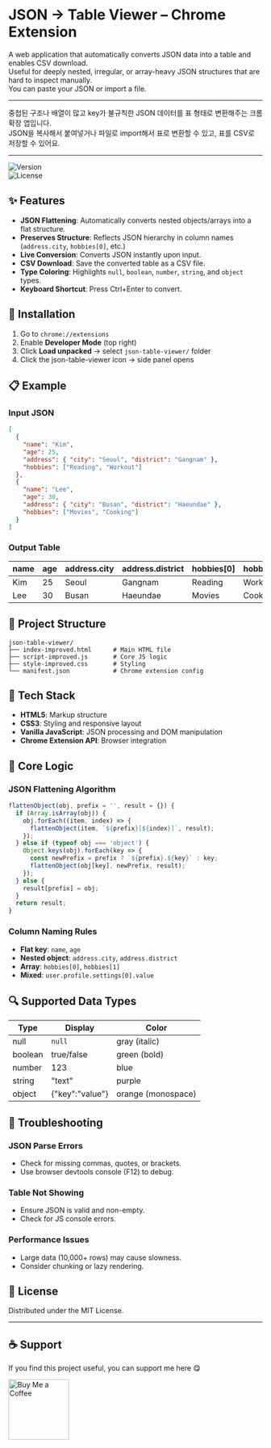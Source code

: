 # JSON → Table Viewer – Chrome Extension

A web application that automatically converts JSON data into a table and enables CSV download.  
Useful for deeply nested, irregular, or array-heavy JSON structures that are hard to inspect manually.  
You can paste your JSON or import a file.

---

중첩된 구조나 배열이 많고 key가 불규칙한 JSON 데이터를 표 형태로 변환해주는 크롬 확장 앱입니다.  
JSON을 복사해서 붙여넣거나 파일로 import해서 표로 변환할 수 있고, 표를 CSV로 저장할 수 있어요.


---

![Version](https://img.shields.io/badge/Version-1.1-orange.svg)  
![License](https://img.shields.io/badge/License-MIT-green.svg)

## ✨ Features

- **JSON Flattening**: Automatically converts nested objects/arrays into a flat structure.
- **Preserves Structure**: Reflects JSON hierarchy in column names (`address.city`, `hobbies[0]`, etc.)
- **Live Conversion**: Converts JSON instantly upon input.
- **CSV Download**: Save the converted table as a CSV file.
- **Type Coloring**: Highlights `null`, `boolean`, `number`, `string`, and `object` types.
- **Keyboard Shortcut**: Press Ctrl+Enter to convert.

## 🚀 Installation

1. Go to `chrome://extensions`  
2. Enable **Developer Mode** (top right)  
3. Click **Load unpacked** → select `json-table-viewer/` folder  
4. Click the json-table-viewer icon → side panel opens

## 📋 Example

### Input JSON
```json
[
  {
    "name": "Kim",
    "age": 25,
    "address": { "city": "Seoul", "district": "Gangnam" },
    "hobbies": ["Reading", "Workout"]
  },
  {
    "name": "Lee",
    "age": 30,
    "address": { "city": "Busan", "district": "Haeundae" },
    "hobbies": ["Movies", "Cooking"]
  }
]
```

### Output Table

| name | age | address.city | address.district | hobbies[0] | hobbies[1] |
|------|-----|--------------|------------------|------------|------------|
| Kim  | 25  | Seoul        | Gangnam          | Reading    | Workout    |
| Lee  | 30  | Busan        | Haeundae         | Movies     | Cooking    |

## 📁 Project Structure

```
json-table-viewer/
├── index-improved.html      # Main HTML file
├── script-improved.js       # Core JS logic
├── style-improved.css       # Styling
└── manifest.json            # Chrome extension config
```

## 🔧 Tech Stack

- **HTML5**: Markup structure
- **CSS3**: Styling and responsive layout
- **Vanilla JavaScript**: JSON processing and DOM manipulation
- **Chrome Extension API**: Browser integration

## 🎯 Core Logic

### JSON Flattening Algorithm
```js
flattenObject(obj, prefix = '', result = {}) {
  if (Array.isArray(obj)) {
    obj.forEach((item, index) => {
      flattenObject(item, `${prefix}[${index}]`, result);
    });
  } else if (typeof obj === 'object') {
    Object.keys(obj).forEach(key => {
      const newPrefix = prefix ? `${prefix}.${key}` : key;
      flattenObject(obj[key], newPrefix, result);
    });
  } else {
    result[prefix] = obj;
  }
  return result;
}
```

### Column Naming Rules

- **Flat key**: `name`, `age`
- **Nested object**: `address.city`, `address.district`
- **Array**: `hobbies[0]`, `hobbies[1]`
- **Mixed**: `user.profile.settings[0].value`


## 🔍 Supported Data Types

| Type    | Display   | Color  |
|---------|-----------|--------|
| null    | `null`    | gray (italic) |
| boolean | true/false | green (bold) |
| number  | 123       | blue   |
| string  | "text"    | purple |
| object  | {"key":"value"} | orange (monospace) |


## 🐛 Troubleshooting

### JSON Parse Errors
- Check for missing commas, quotes, or brackets.
- Use browser devtools console (F12) to debug.

### Table Not Showing
- Ensure JSON is valid and non-empty.
- Check for JS console errors.

### Performance Issues
- Large data (10,000+ rows) may cause slowness.
- Consider chunking or lazy rendering.

## 📝 License

Distributed under the MIT License.


---

## ☕ Support

If you find this project useful, you can support me here 😋

<p align="left">
  <a href="https://buymeacoffee.com/justice_tia" target="_blank">
    <img src="https://cdn.buymeacoffee.com/buttons/v2/default-yellow.png" alt="Buy Me a Coffee" width="120" />
  </a>
</p>
